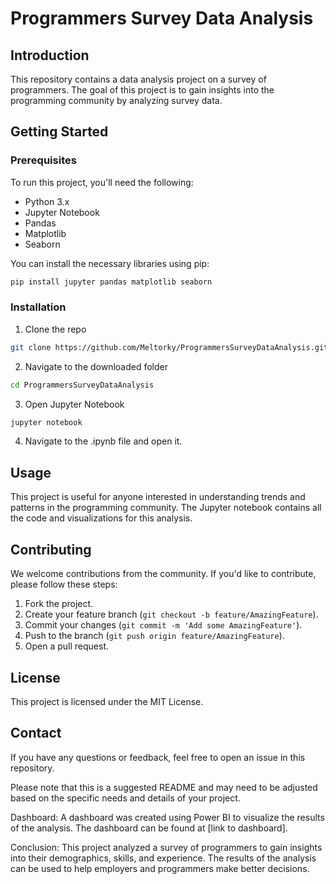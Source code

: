 # Programmers Survey Data Analysis

## Introduction

This repository contains a data analysis project on a survey of programmers. The goal of this project is to gain insights into the programming community by analyzing survey data.

## Getting Started

### Prerequisites

To run this project, you'll need the following:
- Python 3.x
- Jupyter Notebook
- Pandas
- Matplotlib
- Seaborn

You can install the necessary libraries using pip:

```bash
pip install jupyter pandas matplotlib seaborn
```

### Installation

1. Clone the repo
```bash
git clone https://github.com/Meltorky/ProgrammersSurveyDataAnalysis.git
```
2. Navigate to the downloaded folder
```bash
cd ProgrammersSurveyDataAnalysis
```
3. Open Jupyter Notebook
```bash
jupyter notebook
```
4. Navigate to the .ipynb file and open it.

## Usage

This project is useful for anyone interested in understanding trends and patterns in the programming community. The Jupyter notebook contains all the code and visualizations for this analysis.

## Contributing

We welcome contributions from the community. If you'd like to contribute, please follow these steps:
1. Fork the project.
2. Create your feature branch (`git checkout -b feature/AmazingFeature`).
3. Commit your changes (`git commit -m 'Add some AmazingFeature'`).
4. Push to the branch (`git push origin feature/AmazingFeature`).
5. Open a pull request.

## License

This project is licensed under the MIT License.

## Contact

If you have any questions or feedback, feel free to open an issue in this repository.

Please note that this is a suggested README and may need to be adjusted based on the specific needs and details of your project.

Dashboard:
A dashboard was created using Power BI to visualize the results of the analysis. The dashboard can be found at [link to dashboard].

Conclusion:
This project analyzed a survey of programmers to gain insights into their demographics, skills, and experience. The results of the analysis can be used to help employers and programmers make better decisions.
